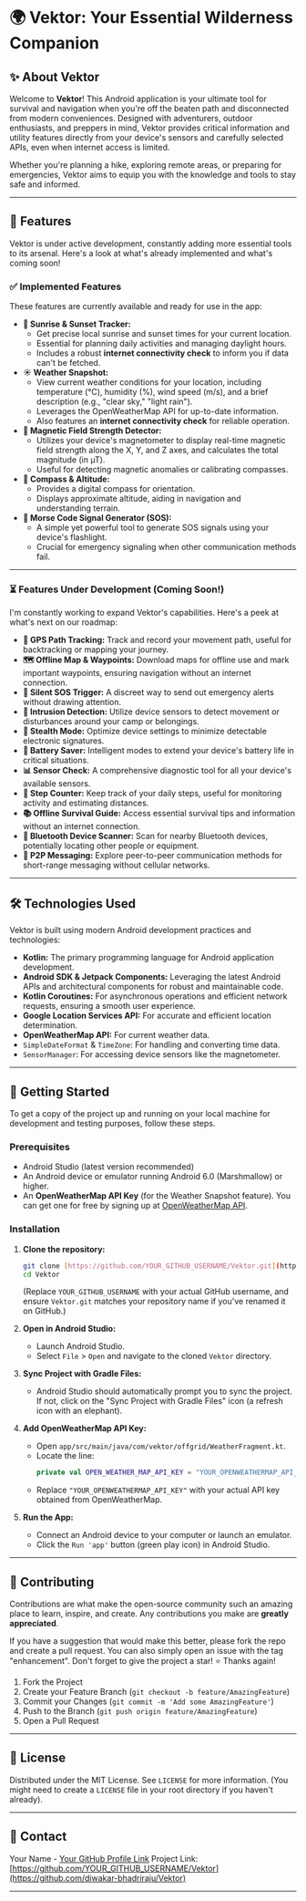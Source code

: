 # 🌍 Vektor: Your Essential Wilderness Companion

## ✨ About Vektor

Welcome to **Vektor**! This Android application is your ultimate tool for survival and navigation when you're off the beaten path and disconnected from modern conveniences. Designed with adventurers, outdoor enthusiasts, and preppers in mind, Vektor provides critical information and utility features directly from your device's sensors and carefully selected APIs, even when internet access is limited.

Whether you're planning a hike, exploring remote areas, or preparing for emergencies, Vektor aims to equip you with the knowledge and tools to stay safe and informed.

---

## 🚀 Features

Vektor is under active development, constantly adding more essential tools to its arsenal. Here's a look at what's already implemented and what's coming soon!

### ✅ Implemented Features

These features are currently available and ready for use in the app:

* **🌅 Sunrise & Sunset Tracker:**
    * Get precise local sunrise and sunset times for your current location.
    * Essential for planning daily activities and managing daylight hours.
    * Includes a robust **internet connectivity check** to inform you if data can't be fetched.
* **☀️ Weather Snapshot:**
    * View current weather conditions for your location, including temperature (°C), humidity (%), wind speed (m/s), and a brief description (e.g., "clear sky," "light rain").
    * Leverages the OpenWeatherMap API for up-to-date information.
    * Also features an **internet connectivity check** for reliable operation.
* **🧲 Magnetic Field Strength Detector:**
    * Utilizes your device's magnetometer to display real-time magnetic field strength along the X, Y, and Z axes, and calculates the total magnitude (in µT).
    * Useful for detecting magnetic anomalies or calibrating compasses.
* **🧭 Compass & Altitude:**
    * Provides a digital compass for orientation.
    * Displays approximate altitude, aiding in navigation and understanding terrain.
* **🚨 Morse Code Signal Generator (SOS):**
    * A simple yet powerful tool to generate SOS signals using your device's flashlight.
    * Crucial for emergency signaling when other communication methods fail.

---

### ⏳ Features Under Development (Coming Soon!)

I'm constantly working to expand Vektor's capabilities. Here's a peek at what's next on our roadmap:

* **📍 GPS Path Tracking:** Track and record your movement path, useful for backtracking or mapping your journey.
* **🗺️ Offline Map & Waypoints:** Download maps for offline use and mark important waypoints, ensuring navigation without an internet connection.
* **🔕 Silent SOS Trigger:** A discreet way to send out emergency alerts without drawing attention.
* **🚨 Intrusion Detection:** Utilize device sensors to detect movement or disturbances around your camp or belongings.
* **👻 Stealth Mode:** Optimize device settings to minimize detectable electronic signatures.
* **🔋 Battery Saver:** Intelligent modes to extend your device's battery life in critical situations.
* **📊 Sensor Check:** A comprehensive diagnostic tool for all your device's available sensors.
* **🚶 Step Counter:** Keep track of your daily steps, useful for monitoring activity and estimating distances.
* **📚 Offline Survival Guide:** Access essential survival tips and information without an internet connection.
* **📡 Bluetooth Device Scanner:** Scan for nearby Bluetooth devices, potentially locating other people or equipment.
* **💬 P2P Messaging:** Explore peer-to-peer communication methods for short-range messaging without cellular networks.

---

## 🛠️ Technologies Used

Vektor is built using modern Android development practices and technologies:

* **Kotlin:** The primary programming language for Android application development.
* **Android SDK & Jetpack Components:** Leveraging the latest Android APIs and architectural components for robust and maintainable code.
* **Kotlin Coroutines:** For asynchronous operations and efficient network requests, ensuring a smooth user experience.
* **Google Location Services API:** For accurate and efficient location determination.
* **OpenWeatherMap API:** For current weather data.
* `SimpleDateFormat` & `TimeZone`: For handling and converting time data.
* `SensorManager`: For accessing device sensors like the magnetometer.

---

## 🚀 Getting Started

To get a copy of the project up and running on your local machine for development and testing purposes, follow these steps.

### Prerequisites

* Android Studio (latest version recommended)
* An Android device or emulator running Android 6.0 (Marshmallow) or higher.
* An **OpenWeatherMap API Key** (for the Weather Snapshot feature). You can get one for free by signing up at [OpenWeatherMap API](https://openweathermap.org/api).

### Installation

1.  **Clone the repository:**
    ```bash
    git clone [https://github.com/YOUR_GITHUB_USERNAME/Vektor.git](https://github.com/diwakar-bhadriraju/Vektor.git)
    cd Vektor
    ```
    (Replace `YOUR_GITHUB_USERNAME` with your actual GitHub username, and ensure `Vektor.git` matches your repository name if you've renamed it on GitHub.)

2.  **Open in Android Studio:**
    * Launch Android Studio.
    * Select `File` > `Open` and navigate to the cloned `Vektor` directory.

3.  **Sync Project with Gradle Files:**
    * Android Studio should automatically prompt you to sync the project. If not, click on the "Sync Project with Gradle Files" icon (a refresh icon with an elephant).

4.  **Add OpenWeatherMap API Key:**
    * Open `app/src/main/java/com/vektor/offgrid/WeatherFragment.kt`.
    * Locate the line:
        ```kotlin
        private val OPEN_WEATHER_MAP_API_KEY = "YOUR_OPENWEATHERMAP_API_KEY" // <--- REPLACE THIS
        ```
    * Replace `"YOUR_OPENWEATHERMAP_API_KEY"` with your actual API key obtained from OpenWeatherMap.

5.  **Run the App:**
    * Connect an Android device to your computer or launch an emulator.
    * Click the `Run 'app'` button (green play icon) in Android Studio.

---

## 🤝 Contributing

Contributions are what make the open-source community such an amazing place to learn, inspire, and create. Any contributions you make are **greatly appreciated**.

If you have a suggestion that would make this better, please fork the repo and create a pull request. You can also simply open an issue with the tag "enhancement".
Don't forget to give the project a star! ⭐ Thanks again!

1.  Fork the Project
2.  Create your Feature Branch (`git checkout -b feature/AmazingFeature`)
3.  Commit your Changes (`git commit -m 'Add some AmazingFeature'`)
4.  Push to the Branch (`git push origin feature/AmazingFeature`)
5.  Open a Pull Request

---

## 📄 License

Distributed under the MIT License. See `LICENSE` for more information. (You might need to create a `LICENSE` file in your root directory if you haven't already).

---

## 📧 Contact

Your Name - [Your GitHub Profile Link](https://github.com/diwakar-bhadriraju)
Project Link: [https://github.com/YOUR_GITHUB_USERNAME/Vektor](https://github.com/diwakar-bhadriraju/Vektor)

---
